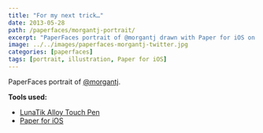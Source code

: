 ```yaml
---
title: "For my next trick…"
date: 2013-05-28
path: /paperfaces/morgantj-portrait/
excerpt: "PaperFaces portrait of @morgantj drawn with Paper for iOS on an iPad."
image: ../../images/paperfaces-morgantj-twitter.jpg
categories: [paperfaces]
tags: [portrait, illustration, Paper for iOS]
---
```


PaperFaces portrait of [@morgantj](https://twitter.com/morgantj).

**Tools used:**

- [LunaTik Alloy Touch Pen](https://www.amazon.com/gp/product/B00821TR7G/ref=as_li_ss_tl?ie=UTF8&tag=mademist-20&linkCode=as2&camp=1789&creative=390957&creativeASIN=B00821TR7G)
- [Paper for iOS](https://paper.bywetransfer.com/)
